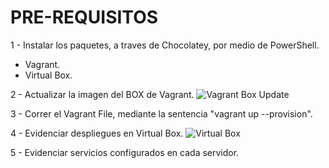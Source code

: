 # PRE-REQUISITOS

1 - Instalar los paquetes, a traves de Chocolatey, por medio de PowerShell.

- Vagrant.
- Virtual Box.

2 - Actualizar la imagen del BOX de Vagrant.
![Vagrant Box Update][def]

3 - Correr el Vagrant File, mediante la sentencia "vagrant up --provision".

4 - Evidenciar despliegues en Virtual Box.
![Virtual Box][def2]

5 - Evidenciar servicios configurados en cada servidor.

[def]: ./src/img/vagrant_box_update.png
[def2]: ./src/img/virtual_box.png
